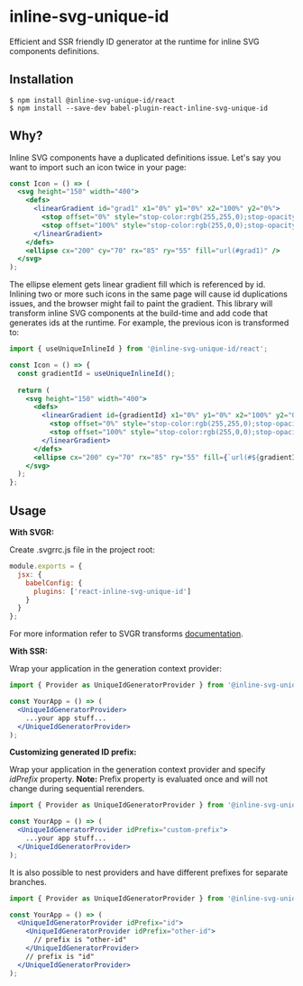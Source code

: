 # inline-svg-unique-id

Efficient and SSR friendly ID generator at the runtime for inline SVG components definitions.

## Installation

```shell
$ npm install @inline-svg-unique-id/react
$ npm install --save-dev babel-plugin-react-inline-svg-unique-id
```

## Why?

Inline SVG components have a duplicated definitions issue. Let's say you want to import such an icon twice in your page:

```jsx
const Icon = () => (
  <svg height="150" width="400">
    <defs>
      <linearGradient id="grad1" x1="0%" y1="0%" x2="100%" y2="0%">
        <stop offset="0%" style="stop-color:rgb(255,255,0);stop-opacity:1" />
        <stop offset="100%" style="stop-color:rgb(255,0,0);stop-opacity:1" />
      </linearGradient>
    </defs>
    <ellipse cx="200" cy="70" rx="85" ry="55" fill="url(#grad1)" />
  </svg>
);
```

The ellipse element gets linear gradient fill which is referenced by id. Inlining two or more such icons in the same page
will cause id duplications issues, and the browser might fail to paint the gradient. This library will transform inline SVG components at
the build-time and add code that generates ids at the runtime. For example, the previous icon is transformed to:

```jsx
import { useUniqueInlineId } from '@inline-svg-unique-id/react';

const Icon = () => {
  const gradientId = useUniqueInlineId();
  
  return (
    <svg height="150" width="400">
      <defs>
        <linearGradient id={gradientId} x1="0%" y1="0%" x2="100%" y2="0%">
          <stop offset="0%" style="stop-color:rgb(255,255,0);stop-opacity:1" />
          <stop offset="100%" style="stop-color:rgb(255,0,0);stop-opacity:1" />
        </linearGradient>
      </defs>
      <ellipse cx="200" cy="70" rx="85" ry="55" fill={`url(#${gradientId})`}/>
    </svg>
  );
};
```

## Usage

**With SVGR:**

Create .svgrrc.js file in the project root:
```js
module.exports = {
  jsx: {
    babelConfig: {
      plugins: ['react-inline-svg-unique-id']
    }
  }
};
```
For more information refer to SVGR transforms [documentation](https://react-svgr.com/docs/custom-transformations/).

**With SSR:**

Wrap your application in the generation context provider:

```jsx
import { Provider as UniqueIdGeneratorProvider } from '@inline-svg-unique-id/react';

const YourApp = () => (
  <UniqueIdGeneratorProvider>
    ...your app stuff...
  </UniqueIdGeneratorProvider>
);
```

**Customizing generated ID prefix:**

Wrap your application in the generation context provider and specify _idPrefix_ property. **Note:** Prefix property
is evaluated once and will not change during sequential rerenders.

```jsx
import { Provider as UniqueIdGeneratorProvider } from '@inline-svg-unique-id/react';

const YourApp = () => (
  <UniqueIdGeneratorProvider idPrefix="custom-prefix">
    ...your app stuff...
  </UniqueIdGeneratorProvider>
);
```

It is also possible to nest providers and have different prefixes for separate branches.

```jsx
import { Provider as UniqueIdGeneratorProvider } from '@inline-svg-unique-id/react';

const YourApp = () => (
  <UniqueIdGeneratorProvider idPrefix="id">
    <UniqueIdGeneratorProvider idPrefix="other-id">
      // prefix is "other-id"
    </UniqueIdGeneratorProvider>
    // prefix is "id"
  </UniqueIdGeneratorProvider>
);
```
